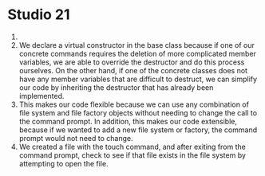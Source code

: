 # Studio 21
1. 
2. We declare a virtual constructor in the base class because if one of our concrete commands requires the deletion of more complicated member variables, we are able to override the destructor and do this process ourselves. On the other hand, if one of the concrete classes does not have any member variables that are difficult to destruct, we can simplify our code by inheriting the destructor that has already been implemented.
3. This makes our code flexible because we can use any combination of file system and file factory objects without needing to change the call to the command prompt. In addition, this makes our code extensible, because if we wanted to add a new file system or factory, the command prompt would not need to change.
4. We created a file with the touch command, and after exiting from the command prompt, check to see if that file exists in the file system by attempting to open the file.
